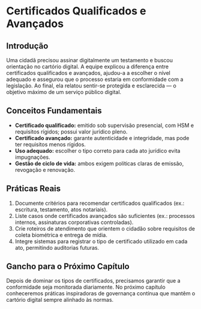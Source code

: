 # Certificados Qualificados e Avançados

## Introdução

Uma cidadã precisou assinar digitalmente um testamento e buscou orientação no cartório digital. A equipe explicou a diferença entre certificados qualificados e avançados, ajudou-a a escolher o nível adequado e assegurou que o processo estaria em conformidade com a legislação. Ao final, ela relatou sentir-se protegida e esclarecida — o objetivo máximo de um serviço público digital.

## Conceitos Fundamentais

- **Certificado qualificado:** emitido sob supervisão presencial, com HSM e requisitos rígidos; possui valor jurídico pleno.
- **Certificado avançado:** garante autenticidade e integridade, mas pode ter requisitos menos rígidos.
- **Uso adequado:** escolher o tipo correto para cada ato jurídico evita impugnações.
- **Gestão de ciclo de vida:** ambos exigem políticas claras de emissão, revogação e renovação.

## Práticas Reais

1. Documente critérios para recomendar certificados qualificados (ex.: escritura, testamento, atos notariais).
2. Liste casos onde certificados avançados são suficientes (ex.: processos internos, assinaturas corporativas controladas).
3. Crie roteiros de atendimento que orientem o cidadão sobre requisitos de coleta biométrica e entrega de mídia.
4. Integre sistemas para registrar o tipo de certificado utilizado em cada ato, permitindo auditorias futuras.

## Gancho para o Próximo Capítulo

Depois de dominar os tipos de certificados, precisamos garantir que a conformidade seja monitorada diariamente. No próximo capítulo conheceremos práticas inspiradoras de governança contínua que mantêm o cartório digital sempre alinhado às normas.
